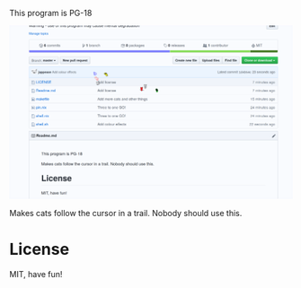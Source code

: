 This program is PG-18

![Screenshot of epic program](/screenshot.png?raw=true "Screenshot of epic program")

Makes cats follow the cursor in a trail.
Nobody should use this.

# License

MIT, have fun!
